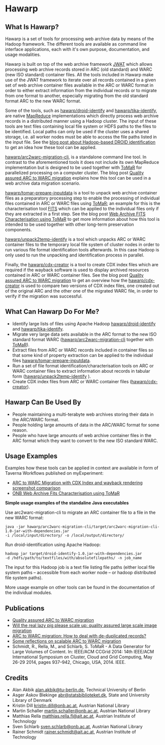 Hawarp
======

What Is Hawarp?
---------------

Hawarp is a set of tools for processing web archive data by means of the Hadoop 
framework. The different tools are available as command line interface 
applications, each with it's own purpose, documentation, and usage modalities.

Hawarp is built on top of the web archive framework 
[JWAT](https://sbforge.org/display/JWAT/) which allows processing web archive records 
stored in ARC (old standard) and WARC (new ISO standard) container files. All 
the tools included in Hawarp make use of the JWAT framework to iterate over all 
records contained in a given set of web archive container files available in the 
ARC or WARC format in order to either extract information from the individual 
records or to migrate from one format to another, especially migrating from the 
old standard format ARC to the new WARC format.

Some of the tools, such as 
[hawarp/droid-identify](https://github.com/openplanets/hawarp/tree/master/droid-identify) 
and 
[hawarp/tika-identify](https://github.com/openplanets/hawarp/tree/master/tika-identify), 
are native [MapReduce](http://en.wikipedia.org/wiki/MapReduce) implementations 
which directly process web archive records in a distributed manner using a 
Hadoop cluster. The input of these tools are text files containing local file system or HDFS paths to the files to be identified. Local paths can only be used if the cluster uses a shared storage, i.e. all worker nodes must be able to access the file paths listed in the input file. See the [blog post about Hadoop-based DROID identification](http://www.openplanetsfoundation.org/blogs/2013-05-24-droid-file-format-identification-using-hadoop) to get an idea how these tool can be applied.

[hawarp/arc2warc-migration-cli](https://github.com/openplanets/hawarp/tree/master/arc2warc-migration-cli), 
is a standalone command line tool. In contrast to the aforementioned tools it does not include its own MapReduce implementation but is designed to be used together with [ToMaR](https://github.com/openplanets/tomar) for parallelized processing on a computer cluster. The blog post 
[Quality assured ARC to WARC migration](http://openplanetsfoundation.org/blogs/2014-07-10-quality-assured-arc-warc-migration) explains how this tool can be used in a web archive data migration scenario.

[hawarp/tomar-prepare-inputdata](https://github.com/openplanets/hawarp/tree/master/tomar-prepare-inputdata) 
is a tool to unpack web archive container files as a preparatory processing step to enable the processing of individual files contained in ARC or WARC files using [ToMaR](https://github.com/openplanets/tomar); 
an example for this is the characterisation tool [FITS](http://projects.iq.harvard.edu/fits) which can be applied to the 
individual files only if they are extracted in a first step. See the blog post [Web Archive FITS Characterisation using ToMaR](http://www.openplanetsfoundation.org/blogs/2013-12-16-web-archive-fits-characterisation-using-tomar) to get more information about how this tool is intended to be used together with other long-term preservation components.

[hawarp/unpack2temp-identify](https://github.com/openplanets/hawarp/tree/master/unpack2temp-identify) 
is a tool which unpacks ARC or WARC container files to 
the temporary local file system of cluster nodes in order to run various file 
format identification tools afterwards. In this case Hadoop is only used to run 
the unpacking and identification process in parallel.

Finally, the 
[hawarp/cdx-creator](https://github.com/openplanets/hawarp/tree/master/cdx-creator) is a tool to create CDX index files which are required 
if the wayback software is used to display archived resources contained in ARC 
or WARC container files. See the blog post 
[Quality assured ARC to WARC migration](http://openplanetsfoundation.org/blogs/2014-07-10-quality-assured-arc-warc-migration) 
to get an overview how the 
[hawarp/cdx-creator](https://github.com/openplanets/hawarp/tree/master/cdx-creator) 
is used to compare two versions of CDX index files, one created out of the 
original ARC and the other one of the migrated WARC file, in order to verify if 
the migration was successful.


What Can Hawarp Do For Me?
--------------------------

* Identify large lists of files using Apache Hadoop [hawarp/droid-identify](https://github.com/openplanets/hawarp/tree/master/droid-identify) 
and 
[hawarp/tika-identify](https://github.com/openplanets/hawarp/tree/master/tika-identify). 
* Migrate very large data sets available in the ARC format to the new ISO standard format WARC ([hawarp/arc2warc-migration-cli](https://github.com/openplanets/hawarp/tree/master/arc2warc-migration-cli) together with [ToMaR](https://github.com/openplanets/tomar)).
* Extract  files from ARC or WARC records included in container files so that some kind of property extraction can be applied to the individual files [hawarp/tomar-prepare-inputdata](https://github.com/openplanets/hawarp/tree/master/tomar-prepare-inputdata).
* Run a set of file format identification/characterisation tools on ARC or WARC container files to extract information about records in tabular form ([hawarp/unpack2temp-identify](https://github.com/openplanets/hawarp/tree/master/unpack2temp-identify) ).
* Create CDX index files from ARC or WARC container files ([hawarp/cdx-creator](https://github.com/openplanets/hawarp/tree/master/cdx-creator)).

Hawarp Can Be Used By
---------------------

* People maintaining a multi-terabyte web archives storing their data in the ARC/WARC format.
* People holding large amounts of data in the ARC/WARC format for some reason.
* People who have large amounts of web archive container files in the ARC format which they want to convert to the new ISO standard WARC.

Usage Examples
--------------

Examples how these tools can be applied in context are available in form of Taverna Workflows published on myExperiment:

* [ARC to WARC Migration with CDX Index and wayback rendering screenshot comparison](http://www.myexperiment.org/workflows/4333.html)
* [ONB Web Archive Fits Characterisation using ToMaR](http://www.myexperiment.org/workflows/3933.html)

**Simple usage examples of the standaline Java executables**

Use arc2warc-migration-cli to migrate an ARC container file to a file in the new WARC format:

    java -jar hawarp/arc2warc-migration-cli/target/arc2warc-migration-cli-1.0-jar-with-dependencies.jar 
    -i /local/input/directory/ -o /local/output/directory/
    
Run droid-identification using Apache Hadoop:

    hadoop jar target/droid-identify-1.0.jar-with-dependencies.jar 
    -d /hdfs/path/to/textfiles/with/absolutefilepaths/ -n job_name
    
The input for this Hadoop job is a text file listing file paths (either local file system paths – accessible from each worker node – or hadoop distributed file system paths).

More usage example on other tools can be found in the documentation of the individual modules.

Publications
------------

* [Quality assured ARC to WARC migration](http://openplanetsfoundation.org/blogs/2014-07-10-quality-assured-arc-warc-migration)
* [Will the real lazy pig please scale up: quality assured large scale image migration](http://openplanetsfoundation.org/blogs/2014-06-24-will-real-lazy-pig-please-scale-quality-assured-large-scale-image-migration)
* [ARC to WARC migration: How to deal with de-duplicated records?](http://openplanetsfoundation.org/blogs/2014-03-24-arc-warc-migration-how-deal-de-duplicated-records)
* [Some reflections on scalable ARC to WARC migration](http://openplanetsfoundation.org/blogs/2014-03-07-some-reflections-scalable-arc-warc-migration)
* Schmidt, R., Rella, M., and Schlarb, S. ToMaR - A Data Generator for Large Volumes of Content. In: IEEE/ACM CCGrid 2014: 14th IEEE/ACM International Symposium on Cluster, Cloud and Grid Computing, May 26-29 2014, pages 937–942, Chicago, USA, 2014. IEEE.

Credits
-------

* Alan Akbik <alan.akbik@tu-berlin.de>, Technical University of Berlin
* Asger Askov Blekinge <abr@statsbiblioteket.dk>, State and University Library of Denmark
* Kristin Dill <kristin.dill@onb.ac.at>, Austrian National Library
* Martin Schaller <martin.schaller@onb.ac.at>, Austrian National Library
* Matthias Rella <matthias.rella.fl@ait.ac.at>, Austrian Institute of Technology
* Sven Schlarb <sven.schlarb@onb.ac.at>, Austrian National Library
* Rainer Schmidt <rainer.schmidt@ait.ac.at>, Austrian Institute of Technology
